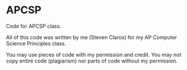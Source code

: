 # APCSP
Code for APCSP class.

All of this code was written by me (Steven Claros) for my AP Computer Science Principles class.

You may use pieces of code with my permission and credit.
You may not copy entire code (plagiarism) nor parts of code without my permission.
